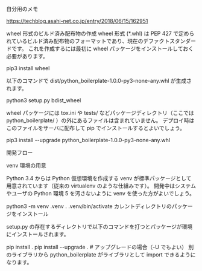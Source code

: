 自分用のメモ

https://techblog.asahi-net.co.jp/entry/2018/06/15/162951



wheel 形式のビルド済み配布物の作成
wheel 形式 (*.whl) は PEP 427 で定められているビルド済み配布物のフォーマットであり、現在のデファクトスタンダードです。 これを作成するには最初に wheel パッケージをインストールしておく必要があります。

pip3 install wheel


以下のコマンドで dist/python_boilerplate-1.0.0-py3-none-any.whl が生成されます。

python3 setup.py bdist_wheel

wheel パッケージには tox.ini や tests/ などパッケージディレクトリ（ここでは python_boilerplate/ ）の外にあるファイルは含まれていません。 デプロイ時はこのファイルをサーバに配布して pip でインストールするとよいでしょう。

pip3 install --upgrade python_boilerplate-1.0.0-py3-none-any.whl



開発フロー

venv 環境の用意

Python 3.4 からは Python 仮想環境を作成する venv が標準パッケージとして用意されています（従来の virtualenv のような仕組みです）。 開発中はシステムやユーザの Python 環境 5 を汚さないように venv を使った方がよいでしょう。

python3 -m venv .venv
. .venv/bin/activate
カレントディレクトリのパッケージをインストール

setup.py の存在するディレクトリで以下のコマンドを打つとパッケージが環境にインストールされます。

pip install .
pip install --upgrade .  # アップグレードの場合（-U でもよい）
別のライブラリから python_boilerplate がライブラリとして import できるようになります。

